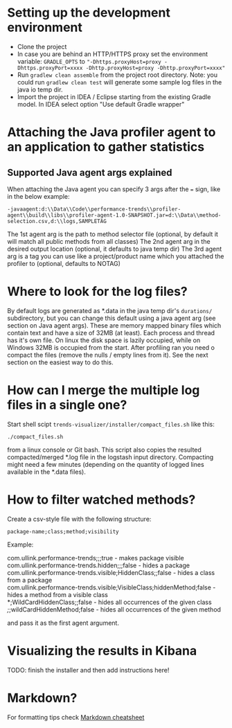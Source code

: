 # Setting up the development environment

* Clone the project
* In case you are behind an HTTP/HTTPS proxy set the environment variable: `GRADLE_OPTS` to `"-Dhttps.proxyHost=proxy -Dhttps.proxyPort=xxxx -Dhttp.proxyHost=proxy -Dhttp.proxyPort=xxxx"`
* Run `gradlew clean assemble` from the project root directory. Note: you could run `gradlew clean test` will generate some sample log files in the java io temp dir.
* Import the project in IDEA / Eclipse starting from the existing Gradle model. In IDEA select option "Use default Gradle wrapper"

# Attaching the Java profiler agent to an application to gather statistics

## Supported Java agent args explained

When attaching the Java agent you can specify 3 args after the `=` sign, like in the below example:

`-javaagent:d:\\Data\\Code\\performance-trends\\profiler-agent\\build\\libs\\profiler-agent-1.0-SNAPSHOT.jar=d:\\Data\\method-selection.csv,d:\\logs,SAMPLETAG`

The 1st agent arg is the path to method selector file (optional, by default it will match all public methods from all classes)
The 2nd agent arg in the desired output location (optional, it defaults to java temp dir)
The 3rd agent arg is a tag you can use like a project/product name which you attached the profiler to (optional, defaults to NOTAG)

# Where to look for the log files?

 By default logs are generated as *.data in the java temp dir's `durations/` subdirectory, but you can change this default using a java agent arg (see section on Java agent args).
 These are memory mapped binary files which contain text and have a size of 32MB (at least).
 Each process and thread has it's own file. On linux the disk space is lazily occupied, while on Windows 32MB is occupied from the start.
 After profiling ran you need o compact the files (remove the nulls / empty lines from it). See the next section on the easiest way to do this.


# How can I merge the multiple log files in a single one?

 Start shell scipt `trends-visualizer/installer/compact_files.sh` like this:

 `./compact_files.sh`

 from a linux console or Git bash.
 This script also copies the resulted compacted/merged *.log file in the logstash input directory.
  Compacting might need a few minutes (depending on the quantity of logged lines available in the *.data files).

# How to filter watched methods?

Create a csv-style file with the following structure:

`package-name;class;method;visibility`

Example:

com.ullink.performance-trends;;;true                                    - makes  package visible <br/>
com.ullink.performance-trends.hidden;;;false                            - hides a package <br/>
com.ullink.performance-trends.visible;HiddenClass;;false                - hides a class from a package <br/>
com.ullink.performance-trends.visible;VisibleClass;hiddenMethod;false   - hides a method from a visible class <br/>
*;WildCardHiddenClass;;false                                            - hides all occurrences of the given class <br/>
*;*;wildCardHiddenMethod;false                                          - hides all occurrences of the given method <br/>

and pass it as the first agent argument.

# Visualizing the results in Kibana

TODO: finish the installer and then add instructions here!
 
# Markdown?
For formatting tips check [Markdown cheatsheet](https://github.com/adam-p/markdown-here/wiki/Markdown-Cheatsheet)
